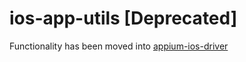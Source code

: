 # ios-app-utils [Deprecated]

Functionality has been moved into [appium-ios-driver](https://github.com/appium/appium-ios-driver)
